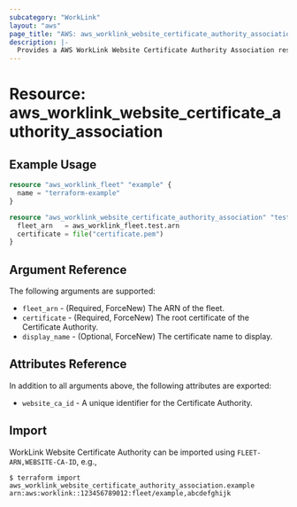 ```yaml
---
subcategory: "WorkLink"
layout: "aws"
page_title: "AWS: aws_worklink_website_certificate_authority_association"
description: |-
  Provides a AWS WorkLink Website Certificate Authority Association resource.
---
```


# Resource: aws_worklink_website_certificate_authority_association

## Example Usage

```terraform
resource "aws_worklink_fleet" "example" {
  name = "terraform-example"
}

resource "aws_worklink_website_certificate_authority_association" "test" {
  fleet_arn   = aws_worklink_fleet.test.arn
  certificate = file("certificate.pem")
}
```

## Argument Reference

The following arguments are supported:

* `fleet_arn` - (Required, ForceNew) The ARN of the fleet.
* `certificate` - (Required, ForceNew) The root certificate of the Certificate Authority.
* `display_name` - (Optional, ForceNew) The certificate name to display.

## Attributes Reference

In addition to all arguments above, the following attributes are exported:

* `website_ca_id` - A unique identifier for the Certificate Authority.

## Import

WorkLink Website Certificate Authority can be imported using `FLEET-ARN,WEBSITE-CA-ID`, e.g.,

```
$ terraform import aws_worklink_website_certificate_authority_association.example arn:aws:worklink::123456789012:fleet/example,abcdefghijk
```
